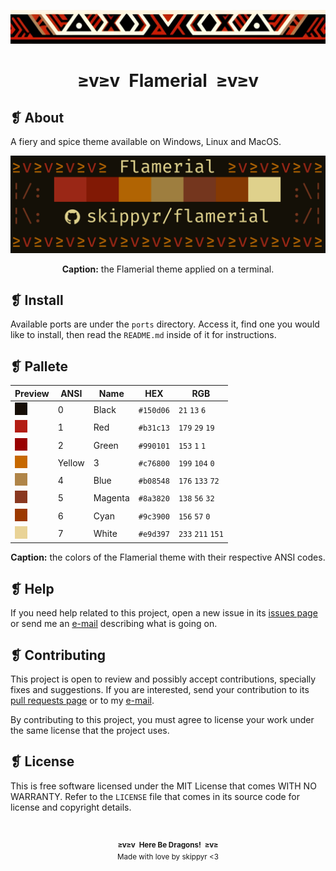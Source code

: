 <p align="center">
  <img alt="" src="assets/ornament.png" width=1020 />
</p>
<h1 align="center">≥v≥v&ensp;Flamerial&ensp;≥v≥v</h1>

## ❡ About

A fiery and spice theme available on Windows, Linux and MacOS.

<p align="center">
  <img alt="" src="assets/preview.png" width="700" />
  <p align="center"><strong>Caption:</strong> the Flamerial theme applied on a terminal.</p>
</p>

## ❡ Install

Available ports are under the `ports` directory. Access it, find one you would like to install, then read the `README.md` inside of it for instructions.

## ❡ Pallete

<table align="center">
  <thead>
    <tr>
      <th>Preview</th>
      <th>ANSI</th>
      <th>Name</th>
      <th>HEX</th>
      <th>RGB</th>
    </tr>
  </thead>
  <tbody>
    <tr>
      <td><img alt="" src="assets/colors/black.png" /></td>
      <td>0</td>
      <td>Black</td>
      <td><code>#150d06</code></td>
      <td><code>21</code> <code>13</code> <code>6</code></td>
    </tr>
    <tr>
      <td><img alt="" src="assets/colors/red.png" /></td>
      <td>1</td>
      <td>Red</td>
      <td><code>#b31c13</code></td>
      <td><code>179</code> <code>29</code> <code>19</code></td>
    </tr>
    <tr>
      <td><img alt="" src="assets/colors/green.png" /></td>
      <td>2</td>
      <td>Green</td>
      <td><code>#990101</code></td>
      <td><code>153</code> <code>1</code> <code>1</code></td>
    </tr>
    <tr>
      <td><img alt="" src="assets/colors/yellow.png" /></td>
      <td>Yellow</td>
      <td>3</td>
      <td><code>#c76800</code></td>
      <td><code>199</code> <code>104</code> <code>0</code></td>
    </tr>
    <tr>
      <td><img alt="" src="assets/colors/blue.png" /></td>
      <td>4</td>
      <td>Blue</td>
      <td><code>#b08548</code></td>
      <td><code>176</code> <code>133</code> <code>72</code></td>
    </tr>
    <tr>
      <td><img alt="" src="assets/colors/magenta.png" /></td>
      <td>5</td>
      <td>Magenta</td>
      <td><code>#8a3820</code></td>
      <td><code>138</code> <code>56</code> <code>32</code></td>
    </tr>
    <tr>
      <td><img alt="" src="assets/colors/cyan.png" /></td>
      <td>6</td>
      <td>Cyan</td>
      <td><code>#9c3900</code></td>
      <td><code>156</code> <code>57</code> <code>0</code></td>
    </tr>
    <tr>
      <td><img alt="" src="assets/colors/white.png" /></td>
      <td>7</td>
      <td>White</td>
      <td><code>#e9d397</code></td>
      <td><code>233</code> <code>211</code> <code>151</code></td>
    </tr>
  </tbody>
</table>
<p align="center"><strong>Caption:</strong> the colors of the Flamerial theme with their respective ANSI codes.</p>

## ❡ Help

If you need help related to this project, open a new issue in its [issues page](https://github.com/skippyr/flamerial/issues) or send me an [e-mail](mailto:skippyr.developer@icloud.com) describing what is going on.

## ❡ Contributing

This project is open to review and possibly accept contributions, specially fixes and suggestions. If you are interested, send your contribution to its [pull requests page](https://github.com/skippyr/flamerial/pulls) or to my [e-mail](mailto:skippyr.developer@icloud.com).

By contributing to this project, you must agree to license your work under the same license that the project uses.

## ❡ License

This is free software licensed under the MIT License that comes WITH NO WARRANTY. Refer to the `LICENSE` file that comes in its source code for license and copyright details.

&ensp;
<p align="center"><sup><strong>≥v≥v&ensp;Here Be Dragons!&ensp;≥v≥</strong><br />Made with love by skippyr <3</sup></p>
